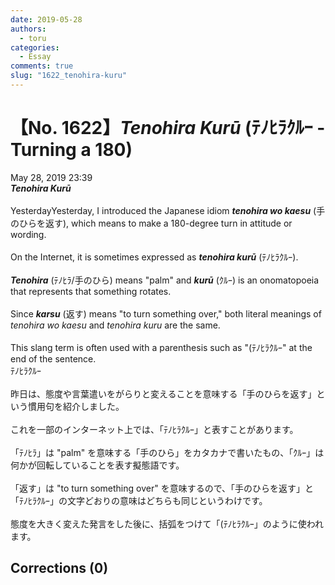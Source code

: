 ```yaml
---
date: 2019-05-28
authors:
  - toru
categories:
  - Essay
comments: true
slug: "1622_tenohira-kuru"
---
```


# 【No. 1622】<strong><em>Tenohira Kurū</strong></em> (ﾃﾉﾋﾗｸﾙｰ - Turning a 180)
<div class="date">May 28, 2019 23:39</div>
<div id="post"><div id="body_show_ori">
<strong><em>Tenohira Kurū</strong></em><br/><br/>YesterdayYesterday, I introduced the Japanese idiom <strong><em>tenohira wo kaesu</em></strong> (手のひらを返す), which means to make a 180-degree turn in attitude or wording.<br/><br/>On the Internet, it is sometimes expressed as <strong><em>tenohira kurū</em></strong> (ﾃﾉﾋﾗｸﾙｰ).<br/><br/><strong><em>Tenohira</em></strong> (ﾃﾉﾋﾗ/手のひら) means "palm" and <strong><em>kurū</em></strong> (ｸﾙｰ) is an onomatopoeia that represents that something rotates.<br/><br/>Since <strong><em>karsu</em></strong> (返す) means "to turn something over," both literal meanings of <em>tenohira wo kaesu</em> and <em>tenohira kuru</em> are the same.<br/><br/>This slang term is often used with a parenthesis such as "(ﾃﾉﾋﾗｸﾙｰ" at the end of the sentence.
</div></div>

<!-- more -->

<div id="post_ja"><div id="body_show_mo">
ﾃﾉﾋﾗｸﾙｰ<br/><br/>昨日は、態度や言葉遣いをがらりと変えることを意味する「手のひらを返す」という慣用句を紹介しました。<br/><br/>これを一部のインターネット上では、「ﾃﾉﾋﾗｸﾙｰ」と表すことがあります。<br/><br/>「ﾃﾉﾋﾗ」は "palm" を意味する「手のひら」をカタカナで書いたもの、「ｸﾙｰ」は何かが回転していることを表す擬態語です。<br/><br/>「返す」は "to turn something over" を意味するので、「手のひらを返す」と「ﾃﾉﾋﾗｸﾙｰ」の文字どおりの意味はどちらも同じというわけです。<br/><br/>態度を大きく変えた発言をした後に、括弧をつけて「(ﾃﾉﾋﾗｸﾙｰ」のように使われます。
</div></div>

## Corrections (0)
